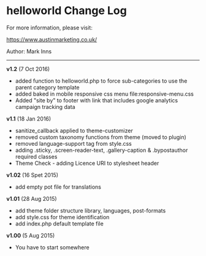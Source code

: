# helloworld Change Log

For more information, please visit:

https://www.austinmarketing.co.uk/

Author: Mark Inns

*******************************************************************

**v1.2** (7 Oct 2016)
- added function to helloworld.php to force sub-categories to use the parent category template
- added baked in mobile responsive css menu file:responsive-menu.css
- Added "site by" to footer with link that includes google analytics campaign tracking data

**v1.1** (18 Jan 2016)
- sanitize_callback applied to theme-customizer
- removed custom taxonomy functions from theme (moved to plugin)
- removed language-support tag from style.css
- adding .sticky, .screen-reader-text, .gallery-caption & .bypostauthor required classes
- Theme Check - adding Licence URI to stylesheet header

**v1.02** (16 Spet 2015)
- add empty pot file for translations

**v1.01** (28 Aug 2015)
- add theme folder structure library, languages, post-formats
- add style.css for theme identification
- add index.php default template file

**v1.00** (5 Aug 2015)
- You have to start somewhere